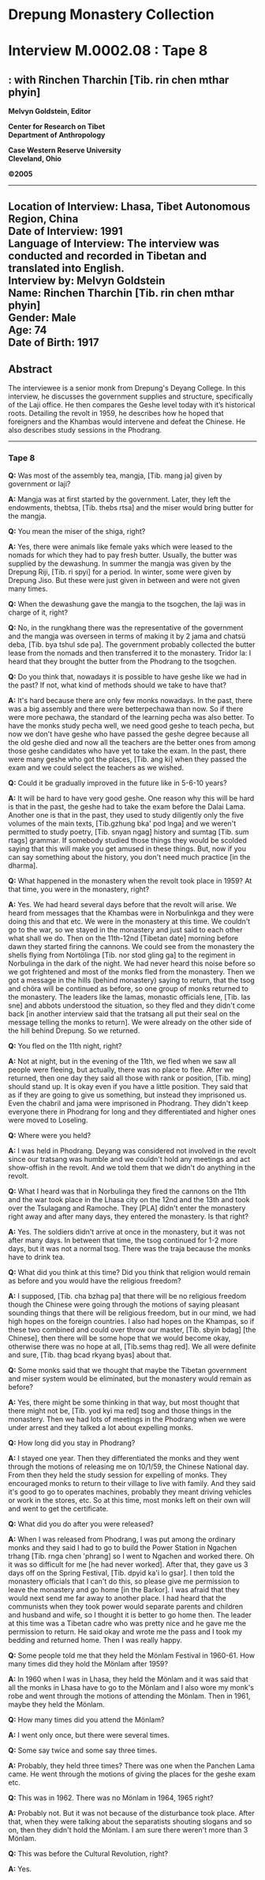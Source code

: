 # Drepung Monastery Collection  
# Interview M.0002.08 : Tape 8  
##  : with Rinchen Tharchin [Tib. rin chen mthar phyin]  


**Melvyn Goldstein, Editor**  

**Center for Research on Tibet**  
**Department of Anthropology**  

**Case Western Reserve University**  
**Cleveland, Ohio**  

**©2005**  

---  
**Location of Interview:** Lhasa, Tibet Autonomous Region, China  
**Date of Interview:** 1991  
**Language of Interview:** The interview was conducted and recorded in Tibetan and translated into English.  
**Interview by:** Melvyn Goldstein  
**Name:** Rinchen Tharchin [Tib. rin chen mthar phyin]  
**Gender:** Male  
**Age:** 74  
**Date of Birth:** 1917  
---  
## Abstract  

 The interviewee is a senior monk from Drepung's Deyang College.  In this interview, he discusses the government supplies and structure, specifically of the Laji office. He then compares the Geshe level today with it’s historical roots. Detailing the revolt in 1959, he describes how he hoped that foreigners and the Khambas would intervene and defeat the Chinese. He also describes study sessions in the Phodrang. 
  
---
### Tape 8  
**Q:**  Was most of the assembly tea, mangja, [Tib. mang ja] given by government or laji?   

**A:**  Mangja was at first started by the government. Later, they left the endowments, thebtsa, [Tib. thebs rtsa] and the miser would bring butter for the mangja.   

**Q:**  You mean the miser of the shiga, right?   

**A:**  Yes, there were animals like female yaks which were leased to the nomads for which they had to pay fresh butter. Usually, the butter was supplied by the dewashung. In summer the mangja was given by the Drepung Riji, [Tib. ri spyi] for a period. In winter, some were given by Drepung Jiso. But these were just given in between and were not given many times.   

**Q:**  When the dewashung gave the mangja to the tsogchen, the laji was in charge of it, right?   

**Q:**  No, in the rungkhang there was the representative of the government and the mangja was overseen in terms of making it by 2 jama and chatsü deba, [Tib. bya tshul sde pa]. The government probably collected the butter lease from the nomads and then transferred it to the monastery. Tridor la: I heard that they brought the butter from the Phodrang to the tsogchen.   

**Q:**  Do you think that, nowadays it is possible to have geshe like we had in the past? If not, what kind of methods should we take to have that?   

**A:**  It's hard because there are only few monks nowadays. In the past, there was a big assembly and there were betterpechawa than now. So if there were more pechawa, the standard of the learning pecha was also better. To have the monks study pecha well, we need good geshe to teach pecha, but now we don't have geshe who have passed the geshe degree because all the old geshe died and now all the teachers are the better ones from among those geshe candidates who have yet to take the exam. In the past, there were many geshe who got the places, [Tib. ang ki] when they passed the exam and we could select the teachers as we wished.   

**Q:**  Could it be gradually improved in the future like in 5-6-10 years?   

**A:**  It will be hard to have very good geshe. One reason why this will be hard is that in the past, the geshe had to take the exam before the Dalai Lama. Another one is that in the past, they used to study diligently only the five volumes of the main texts, [Tib.gzhung bka' pod lnga] and we weren't permitted to study poetry, [Tib. snyan ngag] history and sumtag [Tib. sum rtags] grammar. If somebody studied those things they would be scolded saying that this will make you get amused in these things. But, now if you can say something about the history, you don't need much practice [in the dharma].   

**Q:**  What happened in the monastery when the revolt took place in 1959? At that time, you were in the monastery, right?   

**A:**  Yes. We had heard several days before that the revolt will arise. We heard from messages that the Khambas were in Norbulinkga and they were doing this and that etc. We were in the monastery at this time. We couldn't go to the war, so we stayed in the monastery and just said to each other what shall we do. Then on the 11th-12nd [Tibetan date] morning before dawn they started firing the cannons. We could see from the monastery the shells flying from Nortölinga [Tib. nor stod gling ga] to the regiment in Norbulinga in the dark of the night. We had never heard this noise before so we got frightened and most of the monks fled from the monastery. Then we got a message in the hills (behind monastery) saying to return, that the tsog and chöra will be continued as before, so one group of monks returned to the monastery. The leaders like the lamas, monastic officials lene, [Tib. las sne] and abbots understood the situation, so they fled and they didn't come back [in another interview said that the tratsang all put their seal on the message telling the monks to return]. We were already on the other side of the hill behind Drepung. So we returned.   

**Q:**  You fled on the 11th night, right?   

**A:**  Not at night, but in the evening of the 11th, we fled when we saw all people were fleeing, but actually, there was no place to flee. After we returned, then one day they said all those with rank or position, [Tib. ming] should stand up. It is okay even if you have a little position. They said that as if they are going to give us something, but instead they imprisoned us. Even the chabril and jama were imprisoned in Phodrang. They didn't keep everyone there in Phodrang for long and they differentiated and higher ones were moved to Loseling.   

**Q:**  Where were you held?   

**A:**  I was held in Phodrang. Deyang was considered not involved in the revolt since our tratsang was humble and we couldn't hold any meetings and act show-offish in the revolt. And we told them that we didn't do anything in the revolt.   

**Q:**  What I heard was that in Norbulinga they fired the cannons on the 11th and the war took place in the Lhasa city on the 12nd and the 13th and took over the Tsulagang and Ramoche. They [PLA] didn't enter the monastery right away and after many days, they entered the monastery. Is that right?   

**A:**  Yes. The soldiers didn't arrive at once in the monastery, but it was not after many days. In between that time, the tsog continued for 1-2 more days, but it was not a normal tsog. There was the traja because the monks have to drink tea.   

**Q:**  What did you think at this time? Did you think that religion would remain as before and you would have the religious freedom?   

**A:**  I supposed, [Tib. cha bzhag pa] that there will be no religious freedom though the Chinese were going through the motions of saying pleasant sounding things that there will be religious freedom, but in our mind, we had high hopes on the foreign countries. I also had hopes on the Khampas, so if these two combined and could over throw our master, [Tib. sbyin bdag] [the Chinese], then there will be some hope that we would become okay, otherwise there was no hope at all, [Tib.sems thag red]. We all were definite and sure, [Tib. thag bcad rkyang byas] about that.   

**Q:**  Some monks said that we thought that maybe the Tibetan government and miser system would be eliminated, but the monastery would remain as before?   

**A:**  Yes, there might be some thinking in that way, but most thought that there might not be, [Tib. yod kyi ma red] tsog and those things in the monastery. Then we had lots of meetings in the Phodrang when we were under arrest and they talked a lot about expelling monks.   

**Q:**  How long did you stay in Phodrang?   

**A:**  I stayed one year. Then they differentiated the monks and they went through the motions of releasing me on 10/1/59, the Chinese National day. From then they held the study session for expelling of monks. They encouraged monks to return to their village to live with family. And they said it's good to go to operates machines, probably they meant driving vehicles or work in the stores, etc. So at this time, most monks left on their own will and went to get the certificate.   

**Q:**  What did you do after you were released?   

**A:**  When I was released from Phodrang, I was put among the ordinary monks and they said I had to go to build the Power Station in Ngachen trhang [Tib. rnga chen 'phrang] so I went to Ngachen and worked there. Oh it was so difficult for me [he had never worked]. After that, they gave us 3 days off on the Spring Festival, [Tib. dpyid ka'i lo gsar]. I then told the monastery officials that I can't do this, so please give me permission to leave the monastery and go home [in the Barkor]. I was afraid that they would next send me far away to another place. I had heard that the communists when they took power would separate parents and children and husband and wife, so I thought it is better to go home then. The leader at this time was a Tibetan cadre who was pretty nice and he gave me the permission to return. He said okay and wrote me the pass and I took my bedding and returned home. Then I was really happy.   

**Q:**  Some people told me that they held the Mönlam Festival in 1960-61. How many times did they hold the Mönlam after 1959?   

**A:**  In 1960 when I was in Lhasa, they held the Mönlam and it was said that all the monks in Lhasa have to go to the Mönlam and I also wore my monk's robe and went through the motions of attending the Mönlam. Then in 1961, maybe they held the Mönlam.   

**Q:**  How many times did you attend the Mönlam?   

**A:**  I went only once, but there were several times.   

**Q:**  Some say twice and some say three times.   

**A:**  Probably, they held three times? There was one when the Panchen Lama came. He went through the motions of giving the places for the geshe exam etc.   

**Q:**  This was in 1962. There was no Mönlam in 1964, 1965 right?   

**A:**  Probably not. But it was not because of the disturbance took place. After that, when they were talking about the separatists shouting slogans and so on, then they didn't hold the Mönlam. I am sure there weren't more than 3 Mönlam.   

**Q:**  This was before the Cultural Revolution, right?   

**A:**  Yes.   

